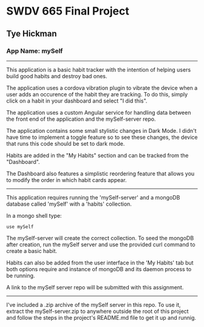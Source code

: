 # SWDV 665 Final Project
## Tye Hickman

### App Name: mySelf

---

This application is a basic habit tracker with the intention of helping users build good habits and destroy bad ones.

The application uses a cordova vibration plugin to vibrate the device when a user adds an occurence of the habit they are tracking. 
To do this, simply click on a habit in your dashboard and select "I did this".

The application uses a custom Angular service for handling data between the front end of the application and the mySelf-server repo.

The application contains some small stylistic changes in Dark Mode. I didn't have time to implement a toggle feature so to see these changes, the device that runs this code should be set to dark mode.

Habits are added in the "My Habits" section and can be tracked from the "Dashboard". 

The Dashboard also features a simplistic reordering feature that allows you to modify the order in which habit cards appear.

---

This application requires running the 'mySelf-server' and a mongoDB database called 'mySelf' with a 'habits' collection.

In a mongo shell type:

`use mySelf`

The mySelf-server will create the correct collection. To seed the mongoDB after creation, run the mySelf server and use the provided curl command to create a basic habit.

Habits can also be added from the user interface in the 'My Habits' tab but both options require and instance of mongoDB and its daemon process to be running.

A link to the mySelf server repo will be submitted with this assignment.

---

I've included a .zip archive of the mySelf server in this repo. To use it, extract the mySelf-server.zip to anywhere outside the root of this project and follow the steps in the project's README.md file to get it up and runnig.